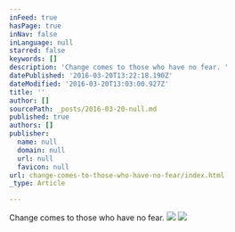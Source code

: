 ```yaml
---
inFeed: true
hasPage: true
inNav: false
inLanguage: null
starred: false
keywords: []
description: 'Change comes to those who have no fear. '
datePublished: '2016-03-20T13:22:18.190Z'
dateModified: '2016-03-20T13:03:00.927Z'
title: ''
author: []
sourcePath: _posts/2016-03-20-null.md
published: true
authors: []
publisher:
  name: null
  domain: null
  url: null
  favicon: null
url: change-comes-to-those-who-have-no-fear/index.html
_type: Article

---
```

Change comes to those who have no fear. ![](https://the-grid-user-content.s3-us-west-2.amazonaws.com/362e64d5-884f-439a-bc11-58f6ac1f63ce.jpg)
![](https://the-grid-user-content.s3-us-west-2.amazonaws.com/92d00996-a44b-4703-befa-544dae372ca8.jpg)